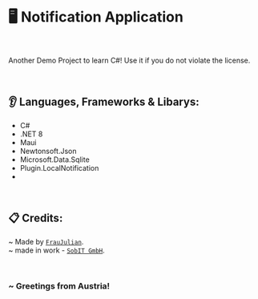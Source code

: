 # 🖥️ Notification Application

<br>

Another Demo Project to learn C#! Use it if you do not violate the license.

<br>

## 👂 Languages, Frameworks & Libarys:
- C#
- .NET 8
- Maui
- Newtonsoft.Json
- Microsoft.Data.Sqlite
- Plugin.LocalNotification
- 
<br>

## 📋 Credits:
~ Made by [`FrauJulian`](https://github.com/FrauJulian). <br>
~ made in work - [`SobIT GmbH`](https://sobit.at/). <br>

<br>

### ~ Greetings from Austria!

